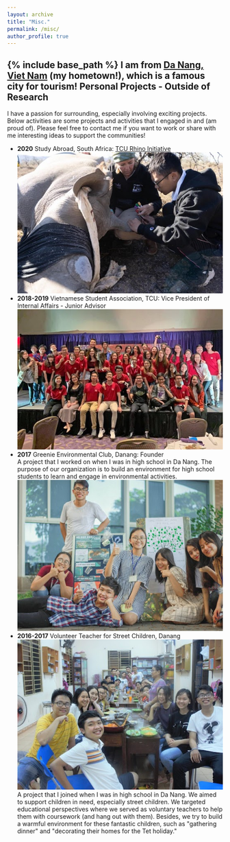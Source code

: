 ```yaml
---
layout: archive
title: "Misc."
permalink: /misc/
author_profile: true
---
```


{% include base_path %}
I am from [Da Nang, Viet Nam](https://www.google.com/search?q=da+nang+google+map&oq=da+nang+google+map&aqs=chrome..69i57.2156j0j4&sourceid=chrome&ie=UTF-8#) (my hometown!), which is a famous city for tourism! 
Personal Projects - Outside of Research
------
I have a passion for surrounding, especially involving exciting projects. Below activities are some projects and activities that I engaged in and (am proud of). Please feel free to contact me if you want to work or share with me interesting ideas to support the communities!


- **2020** Study Abroad, South Africa: [TCU Rhino Initiative](https://environment.tcu.edu/research-initiatives/rhino-conservation-in-south-africa/)
<br/>![](/images/rhino.jpg)
- **2018-2019** Vietnamese Student Association, TCU: Vice President of Internal Affairs - Junior Advisor <br/>![](/images/vsa.jpg)
- **2017** Greenie Environmental Club, Danang: Founder <br/>
  A project that I worked on when I was in high school in Da Nang. The purpose of our organization is to build an environment for high school students to learn and engage in environmental activities. <br/>
![](/images/greenie.jpg)
- **2016-2017** Volunteer Teacher for Street Children, Danang <br/>![](/images/volunteer.jpg)
  A project that I joined when I was in high school in Da Nang. We aimed to support children in need, especially street children. We targeted educational perspectives where we served as voluntary teachers to help them with coursework (and hang out with them). Besides, we try to build a warmful environment for these fantastic children, such as "gathering dinner" and "decorating their homes for the Tet holiday." 